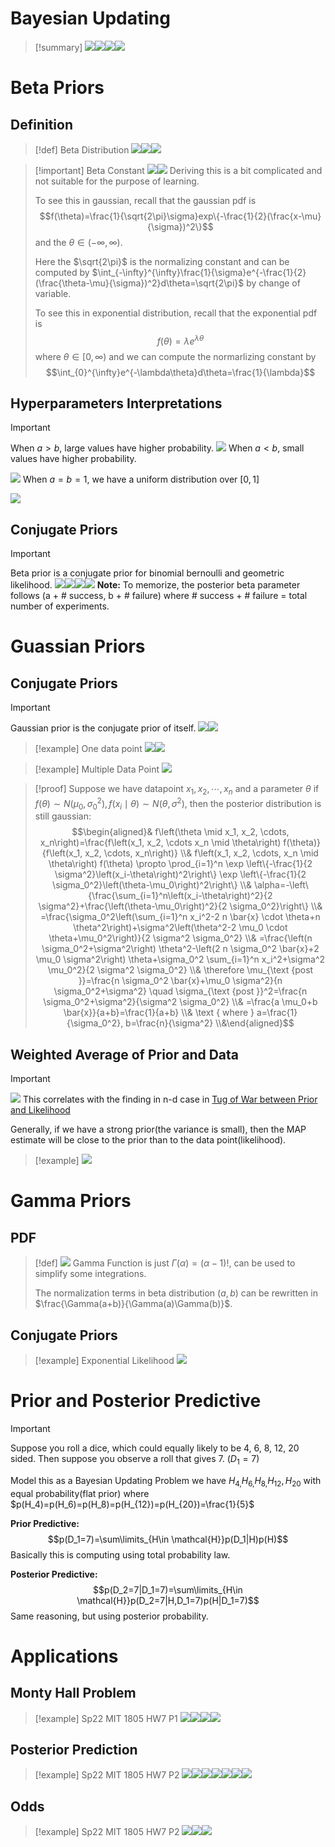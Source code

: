 # Bayesian Updating
> [!summary]
> ![](Hypothesis_Testing.assets/image-20240203193620143.png)![](Hypothesis_Testing.assets/image-20240203193627960.png)![](Hypothesis_Testing.assets/image-20240203193636975.png)![](Hypothesis_Testing.assets/image-20240203193728701.png)










# Beta Priors
## Definition
> [!def] Beta Distribution
> ![](Hypothesis_Testing.assets/image-20240203150929128.png)![](Hypothesis_Testing.assets/image-20240203151022485.png)![](Hypothesis_Testing.assets/image-20240203151203745.png)
>

> [!important] Beta Constant
> ![](Hypothesis_Testing.assets/image-20240203151826287.png)![](Hypothesis_Testing.assets/image-20240203151831896.png)
> Deriving this is a bit complicated and not suitable for the purpose of learning.
> 
> To see this in gaussian, recall that the gaussian pdf is $$f(\theta)=\frac{1}{\sqrt{2\pi}\sigma}exp\{-\frac{1}{2}(\frac{x-\mu}{\sigma})^2\}$$
> and the $\theta\in (-\infty,\infty)$.
> 
> Here the $\sqrt{2\pi}$ is the normalizing constant and can be computed by $\int_{-\infty}^{\infty}\frac{1}{\sigma}e^{-\frac{1}{2}(\frac{\theta-\mu}{\sigma})^2}d\theta=\sqrt{2\pi}$ by change of variable.
> 
> To see this in exponential distribution, recall that the exponential pdf is $$f(\theta)=\lambda e^{\lambda\theta}$$
> where $\theta\in [0,\infty)$ and we can compute the normarlizing constant by $$\int_{0}^{\infty}e^{-\lambda\theta}d\theta=\frac{1}{\lambda}$$


## Hyperparameters Interpretations
> [!important]
> When $a>b$, large values have higher probability.
> ![](Hypothesis_Testing.assets/image-20240203202109189.png)
> When $a<b$, small values have higher probability.
> 
> ![](Hypothesis_Testing.assets/image-20240203202121230.png)
> When $a=b=1$, we have a uniform distribution over $[0,1]$
> 
> ![](Hypothesis_Testing.assets/image-20240203202322911.png)






## Conjugate Priors
> [!important]
> 
> Beta prior is a conjugate prior for binomial bernoulli and geometric likelihood.
> ![](Hypothesis_Testing.assets/image-20240203154324208.png)![](Hypothesis_Testing.assets/image-20240203154533887.png)![](Hypothesis_Testing.assets/image-20240203154545328.png)![](Hypothesis_Testing.assets/image-20240203154558888.png)
> **Note:** To memorize, the posterior beta parameter follows (a + # success, b + # failure) where # success + # failure = total number of experiments.


# Guassian Priors
## Conjugate Priors
> [!important]
> Gaussian prior is the conjugate prior of itself.
> ![](Hypothesis_Testing.assets/image-20240203155042492.png)![](Hypothesis_Testing.assets/image-20240203155047356.png)

> [!example] One data point
> ![](Hypothesis_Testing.assets/image-20240203155843086.png)![](Hypothesis_Testing.assets/image-20240203155849487.png)

> [!example] Multiple Data Point
> ![](Hypothesis_Testing.assets/image-20240203155933251.png)

> [!proof]
> Suppose we have datapoint $x_1, x_2, \cdots, x_n$ and a parameter $\theta$ if $f(\theta) \sim N\left(\mu_0, \sigma_0^2\right), f\left(x_i \mid \theta\right) \sim N\left(\theta, \sigma^2\right)$, then the posterior distribution is still gaussian:$$\begin{aligned}& f\left(\theta \mid x_1, x_2, \cdots, x_n\right)=\frac{f\left(x_1, x_2, \cdots x_n \mid \theta\right) f(\theta)}{f\left(x_1, x_2, \cdots, x_n\right)} \\& f\left(x_1, x_2, \cdots, x_n \mid \theta\right) f(\theta) \propto \prod_{i=1}^n \exp \left\{-\frac{1}{2 \sigma^2}\left(x_i-\theta\right)^2\right\} \exp \left\{-\frac{1}{2 \sigma_0^2}\left(\theta-\mu_0\right)^2\right\} \\& \alpha=-\left\{\frac{\sum_{i=1}^n\left(x_i-\theta\right)^2}{2 \sigma^2}+\frac{\left(\theta-\mu_0\right)^2}{2 \sigma_0^2}\right\} \\& =\frac{\sigma_0^2\left(\sum_{i=1}^n x_i^2-2 n \bar{x} \cdot \theta+n \theta^2\right)+\sigma^2\left(\theta^2-2 \mu_0 \cdot \theta+\mu_0^2\right)}{2 \sigma^2 \sigma_0^2} \\& =\frac{\left(n \sigma_0^2+\sigma^2\right) \theta^2-\left(2 n \sigma_0^2 \bar{x}+2 \mu_0 \sigma^2\right) \theta+\sigma_0^2 \sum_{i=1}^n x_i^2+\sigma^2 \mu_0^2}{2 \sigma^2 \sigma_0^2} \\& \therefore \mu_{\text {post }}=\frac{n \sigma_0^2 \bar{x}+\mu_0 \sigma^2}{n \sigma_0^2+\sigma^2} \quad \sigma_{\text {post }}^2=\frac{n \sigma_0^2+\sigma^2}{\sigma^2 \sigma_0^2} \\& =\frac{a \mu_0+b \bar{x}}{a+b}=\frac{1}{a+b} \\& \text { where } a=\frac{1}{\sigma_0^2}, b=\frac{n}{\sigma^2} \\&\end{aligned}$$


## Weighted Average of Prior and Data
> [!important]
> ![](Hypothesis_Testing.assets/image-20240203160504368.png)
> This correlates with the finding in n-d case in [Tug of War between Prior and Likelihood](../../../Computer_Science/Machine_Learning/AI_ML/Regression/3_Regression&Reparametrization.md#Overview) 
> 
> Generally, if we have a strong prior(the variance is small), then the MAP estimate will be close to the prior than to the data point(likelihood).

> [!example] 
> ![](Hypothesis_Testing.assets/image-20240203165319246.png)



# Gamma Priors
## PDF
> [!def]
> ![](Hypothesis_Testing.assets/image-20240203202603577.png)
> Gamma Function is just $\Gamma(\alpha)=(\alpha-1)!$, can be used to simplify some integrations.
> 
> The normalization terms in beta distribution $(a,b)$ can be rewritten in $\frac{\Gamma(a+b)}{\Gamma(a)\Gamma(b)}$.



## Conjugate Priors
> [!example] Exponential Likelihood
> ![](Hypothesis_Testing.assets/image-20240203202759544.png)




# Prior and Posterior Predictive
> [!important]
> Suppose you roll a dice, which could equally likely to be 4, 6, 8, 12, 20 sided. Then suppose you observe a roll that gives 7. ($D_1=7$)
> 
> Model this as a Bayesian Updating Problem we have $H_{4,}H_{6,}H_{8,}H_{12}, H_{20}$ with equal probability(flat prior) where $p(H_4)=p(H_6)=p(H_8)=p(H_{12})=p(H_{20})=\frac{1}{5}$
> 
> **Prior Predictive:** $$p(D_1=7)=\sum\limits_{H\in \mathcal{H}}p(D_1|H)p(H)$$
> Basically this is computing using total probability law.
> 
> **Posterior Predictive:** $$p(D_2=7|D_1=7)=\sum\limits_{H\in \mathcal{H}}p(D_2=7|H,D_1=7)p(H|D_1=7)$$
> Same reasoning, but using posterior probability.



# Applications
## Monty Hall Problem
> [!example] Sp22 MIT 1805 HW7 P1
> ![](Hypothesis_Testing.assets/image-20240203193924409.png)![](Hypothesis_Testing.assets/image-20240203194120502.png)![](Hypothesis_Testing.assets/image-20240203194502645.png)![](Hypothesis_Testing.assets/image-20240203194506626.png)



## Posterior Prediction
> [!example] Sp22 MIT 1805 HW7 P2
> ![](Hypothesis_Testing.assets/image-20240203195340654.png)![](Hypothesis_Testing.assets/image-20240203195419407.png)![](Hypothesis_Testing.assets/image-20240203195425438.png)![](Hypothesis_Testing.assets/image-20240203195739750.png)![](Hypothesis_Testing.assets/image-20240203200103370.png)![](Hypothesis_Testing.assets/image-20240203200109363.png)![](Hypothesis_Testing.assets/image-20240203200115528.png)


## Odds
> [!example] Sp22 MIT 1805 HW7 P2
> ![](Hypothesis_Testing.assets/image-20240203201051701.png)![](Hypothesis_Testing.assets/image-20240203201206519.png)![](Hypothesis_Testing.assets/image-20240203201212986.png)














